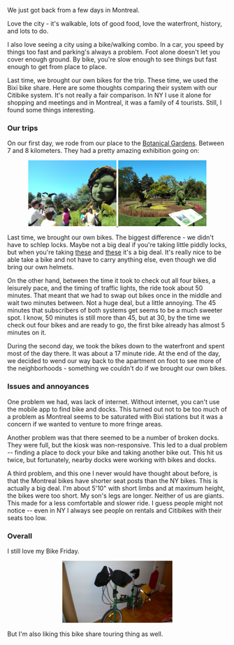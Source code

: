 <!--
.. title: Bikeshares - Bixi vs Citibike
.. slug: 2013-08-15-Bikeshares-Citibike-vs-Bixi.md
.. date: 2013-08-15
.. tags: 
.. type: text
-->


We just got back from a few days in Montreal. 

Love the city - it's walkable, lots of good food, love the waterfront,
history, and lots to do.

I also love seeing a city using a bike/walking combo. In a car, you
speed by things too fast and parking's always a problem. Foot alone
doesn't let you cover enough ground. By bike, you're slow enough to
see things but fast enough to get from place to place.

Last time, we brought our own bikes for the trip. These time, we used
the Bixi bike share. Here are some thoughts comparing their system
with our Citibike system. It's not really a fair comparison. In NY I
use it alone for shopping and meetings and in Montreal, it was a
family of 4 tourists. Still, I found some things interesting.

### Our trips 

On our first day, we rode from our place to the [Botanical
Gardens](http://espacepourlavie.ca/en/botanical-garden). Between 7 and
8 kilometers. They had a pretty amazing exhibition going on:

<div align="center">
<a href="/img/2013-08-15-Bikeshares-Citibike-vs-Bixi/montreal-1.jpg" rel="lightbox">
<img width="40%" src="/img/2013-08-15-Bikeshares-Citibike-vs-Bixi/montreal-1.jpg" class="" alt="" />
</a>
<a href="/img/2013-08-15-Bikeshares-Citibike-vs-Bixi/montreal-2.jpg" rel="lightbox">
<img width="40%" src="/img/2013-08-15-Bikeshares-Citibike-vs-Bixi/montreal-2.jpg" class="" alt="" />
</a>
</div>

 Last time, we brought our own bikes. The biggest
difference - we didn't have to schlep locks. Maybe not a big deal if
you're taking little piddly locks, but when you're taking
[these](http://www.abus.com/eng/Mobile-Security/Bike-safety-and-security/Locks/Lock-chain-combination/CityChain-1010)
and
[these](http://www.kryptonitelock.com/Pages/ProductInformation.aspx?PNumber=999492)
it's a big deal. It's really nice to be able take a bike and not have
to carry anything else, even though we did bring our own helmets. 

On the other hand, between the time it took to check out all four
bikes, a leisurely pace, and the timing of traffic lights, the ride
took about 50 minutes. That meant that we had to swap out bikes once
in the middle and wait two minutes between. Not a huge deal, but a
little annoying. The 45 minutes that subscribers of both systems get
seems to be a much sweeter spot. I know, 50 minutes is still more than
45, but at 30, by the time we check out four bikes and are ready to
go, the first bike already has almost 5 minutes on it.


During the second day, we took the bikes down to the waterfront and
spent most of the day there. It was about a 17 minute ride. At the end
of the day, we decided to wend our way back to the apartment on foot
to see more of the neighborhoods - something we couldn't do if we
brought our own bikes.

### Issues and annoyances

One problem we had, was lack of internet. Without internet, you can't
use the mobile app to find bike and docks. This turned out not to be
too much of a problem as Montreal seems to be saturated with Bixi
stations but it was a concern if we wanted to venture to more fringe
areas.

Another problem was that there seemed to be a number of broken
docks. They were full, but the kiosk was non-responsive. This led to a
dual problem -- finding a place to dock your bike and taking another
bike out. This hit us twice, but fortunately, nearby docks were
working with bikes and docks.

A third problem, and this one I never would have thought about before,
is that the Montreal bikes have shorter seat posts than the NY
bikes. This is actually a big deal. I'm about 5'10" with short limbs
and at maximum height, the bikes were too short. My son's legs are
longer. Neither of us are giants. This made for a less comfortable and
slower ride. I guess people might not notice -- even in NY I always
see people on rentals and Citibikes with their seats too low.

### Overall

I still love my Bike Friday.

<div align="center">
<a href="/img/2013-08-15-Bikeshares-Citibike-vs-Bixi/bike.jpg" rel="lightbox">
<img width="50%" src="/img/2013-08-15-Bikeshares-Citibike-vs-Bixi/bike.jpg" class="" alt="" />
</a>
</div>

But I'm also liking this bike share touring thing as well.

